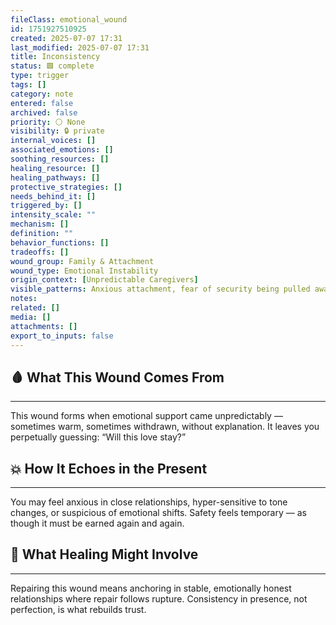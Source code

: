 ```yaml
---
fileClass: emotional_wound
id: 1751927510925
created: 2025-07-07 17:31
last_modified: 2025-07-07 17:31
title: Inconsistency
status: 🟩 complete
type: trigger
tags: []
category: note
entered: false
archived: false
priority: ⚪ None
visibility: 🔒 private
internal_voices: []
associated_emotions: []
soothing_resources: []
healing_resource: []
healing_pathways: []
protective_strategies: []
needs_behind_it: []
triggered_by: []
intensity_scale: ""
mechanism: []
definition: ""
behavior_functions: []
tradeoffs: []
wound_group: Family & Attachment
wound_type: Emotional Instability
origin_context: [Unpredictable Caregivers]
visible_patterns: Anxious attachment, fear of security being pulled away, overreacting to small relational shifts
notes: 
related: []
media: []
attachments: []
export_to_inputs: false
---
```


## 🩸 What This Wound Comes From
---
This wound forms when emotional support came unpredictably — sometimes warm, sometimes withdrawn, without explanation. It leaves you perpetually guessing: “Will this love stay?”

## 💥 How It Echoes in the Present
---
You may feel anxious in close relationships, hyper-sensitive to tone changes, or suspicious of emotional shifts. Safety feels temporary — as though it must be earned again and again.

## 🧪 What Healing Might Involve
---
Repairing this wound means anchoring in stable, emotionally honest relationships where repair follows rupture. Consistency in presence, not perfection, is what rebuilds trust.
